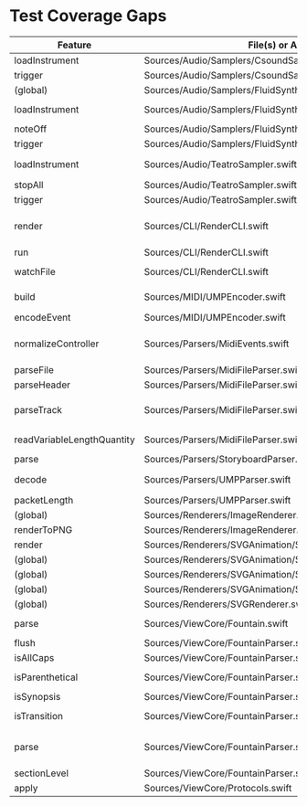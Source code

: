 # Test Coverage Gaps

| Feature | File(s) or Area | Action | Status | Blockers | Tags |
|---|---|---|---|---|---|
| loadInstrument | Sources/Audio/Samplers/CsoundSampler.swift | Add tests to cover line(s) 33 of `loadInstrument` | ❌ |  | Audio |
| trigger | Sources/Audio/Samplers/CsoundSampler.swift | Add tests to cover line(s) 39 of `trigger` | ❌ |  | Audio |
| (global) | Sources/Audio/Samplers/FluidSynthSampler.swift | Add tests to cover line(s) 13,14,15 of `(global)` | ❌ |  | Audio |
| loadInstrument | Sources/Audio/Samplers/FluidSynthSampler.swift | Add tests to cover line(s) 23,27,29 of `loadInstrument` | ❌ |  | Audio |
| noteOff | Sources/Audio/Samplers/FluidSynthSampler.swift | Add tests to cover line(s) 54 of `noteOff` | ❌ |  | Audio |
| trigger | Sources/Audio/Samplers/FluidSynthSampler.swift | Add tests to cover line(s) 43 of `trigger` | ❌ |  | Audio |
| loadInstrument | Sources/Audio/TeatroSampler.swift | Add tests to cover line(s) 21,22,23,25,27,29,31,48 of `loadInstrument` | ❌ |  | Audio |
| stopAll | Sources/Audio/TeatroSampler.swift | Add tests to cover line(s) 47 of `stopAll` | ❌ |  | Audio |
| trigger | Sources/Audio/TeatroSampler.swift | Add tests to cover line(s) 43 of `trigger` | ❌ |  | Audio |
| render | Sources/CLI/RenderCLI.swift | Add tests to cover line(s) 191,194,196,199,204,208,213,295,296,297,… of `render` | ❌ |  | CLI |
| run | Sources/CLI/RenderCLI.swift | Add tests to cover line(s) 57,68,79 of `run` | ❌ |  | CLI |
| watchFile | Sources/CLI/RenderCLI.swift | Add tests to cover line(s) 249,268,272,282 of `watchFile` | ❌ |  | CLI |
| build | Sources/MIDI/UMPEncoder.swift | Add tests to cover line(s) 51,52,54,56,57,59,61,62,64,66,… of `build` | ❌ |  | MIDI |
| encodeEvent | Sources/MIDI/UMPEncoder.swift | Add tests to cover line(s) 40,41 of `encodeEvent` | ❌ |  | MIDI |
| normalizeController | Sources/Parsers/MidiEvents.swift | Add tests to cover line(s) 127,128,129,137,138,139,140,141,142,143,… of `normalizeController` | ❌ |  | Parsers |
| parseFile | Sources/Parsers/MidiFileParser.swift | Add tests to cover line(s) 209,213 of `parseFile` | ❌ |  | Parsers |
| parseHeader | Sources/Parsers/MidiFileParser.swift | Add tests to cover line(s) 25,27 of `parseHeader` | ❌ |  | Parsers |
| parseTrack | Sources/Parsers/MidiFileParser.swift | Add tests to cover line(s) 38,51,69,82,88,93,100,106,112,116,… of `parseTrack` | ❌ |  | Parsers |
| readVariableLengthQuantity | Sources/Parsers/MidiFileParser.swift | Add tests to cover line(s) 225 of `readVariableLengthQuantity` | ❌ |  | Parsers |
| parse | Sources/Parsers/StoryboardParser.swift | Add tests to cover line(s) 33,34,38 of `parse` | ❌ |  | Parsers |
| decode | Sources/Parsers/UMPParser.swift | Add tests to cover line(s) 65,74,76,81,89,91,115 of `decode` | ❌ |  | Parsers |
| packetLength | Sources/Parsers/UMPParser.swift | Add tests to cover line(s) 51 of `packetLength` | ❌ |  | Parsers |
| (global) | Sources/Renderers/ImageRenderer.swift | Add tests to cover line(s) 10,15 of `(global)` | ❌ |  | Renderers |
| renderToPNG | Sources/Renderers/ImageRenderer.swift | Add tests to cover line(s) 19,50 of `renderToPNG` | ❌ |  | Renderers |
| render | Sources/Renderers/SVGAnimation/SVGAnimate.swift | Add tests to cover line(s) 17 of `render` | ❌ |  | Renderers |
| (global) | Sources/Renderers/SVGAnimation/SVGAnimateTransform.swift | Add tests to cover line(s) 7,14 of `(global)` | ❌ |  | Renderers |
| (global) | Sources/Renderers/SVGAnimation/SVGAnimator.swift | Add tests to cover line(s) 4 of `(global)` | ❌ |  | Renderers |
| (global) | Sources/Renderers/SVGAnimation/SVGDelta.swift | Add tests to cover line(s) 5,10 of `(global)` | ❌ |  | Renderers |
| (global) | Sources/Renderers/SVGRenderer.swift | Add tests to cover line(s) 6,11 of `(global)` | ❌ |  | Renderers |
| parse | Sources/ViewCore/Fountain.swift | Add tests to cover line(s) 26,27,28,31,33 of `parse` | ❌ |  | ViewCore |
| flush | Sources/ViewCore/FountainParser.swift | Add tests to cover line(s) 374 of `flush` | ❌ |  | ViewCore |
| isAllCaps | Sources/ViewCore/FountainParser.swift | Add tests to cover line(s) 274 of `isAllCaps` | ❌ |  | ViewCore |
| isParenthetical | Sources/ViewCore/FountainParser.swift | Add tests to cover line(s) 300 of `isParenthetical` | ❌ |  | ViewCore |
| isSynopsis | Sources/ViewCore/FountainParser.swift | Add tests to cover line(s) 319 of `isSynopsis` | ❌ |  | ViewCore |
| isTransition | Sources/ViewCore/FountainParser.swift | Add tests to cover line(s) 256,259,260 of `isTransition` | ❌ |  | ViewCore |
| parse | Sources/ViewCore/FountainParser.swift | Add tests to cover line(s) 122,124,127,135,140,142,145,151,167,176,… of `parse` | ❌ |  | ViewCore |
| sectionLevel | Sources/ViewCore/FountainParser.swift | Add tests to cover line(s) 313 of `sectionLevel` | ❌ |  | ViewCore |
| apply | Sources/ViewCore/Protocols.swift | Add tests to cover line(s) 25 of `apply` | ❌ |  | ViewCore |
